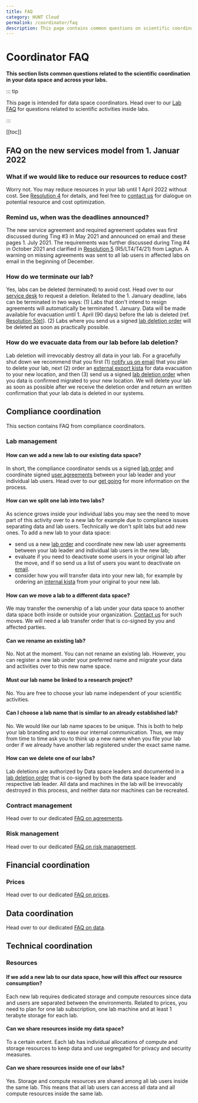 ```yaml
---
title: FAQ
category: HUNT Cloud
permalink: /coordinator/faq
description: This page contains common questions on scientific coordination in HUNT Cloud.
---
```


# Coordinator FAQ

**This section lists common questions related to the scientific coordination in your data space and across your labs.**

::: tip

This page is intended for data space coordinators. Head over to our [Lab FAQ](/faq/) for questions related to scientific activities inside labs. 

:::

[[toc]]

## FAQ on the new services model from 1. Januar 2022

### What if we would like to reduce our resources to reduce cost? 

Worry not. You may reduce resources in your lab until 1 April 2022 without cost. See [Resolution 4](https://assets.hdc.ntnu.no/assets/tingweek/hunt-cloud-tingweek4-resolutions.pdf#page=3) for details, and feel free to [contact us](/contact) for dialogue on potential resource and cost optimization. 

### Remind us, when was the deadlines announced? 

The new service agreement and required agreement updates was first discussed during Ting #3 in May 2021 and announced on email and these pages 1. July 2021. The requirements was further discussed during Ting #4 in October 2021 and clarified in [Resolution 5](https://assets.hdc.ntnu.no/assets/tingweek/hunt-cloud-tingweek4-resolutions.pdf#page=4) (R5/LT4/T4/21) from Lagtun. A warning on missing agreements was sent to all lab users in affected labs on email in the beginning of December.

### How do we terminate our lab? 

Yes, labs can be deleted (terminated) to avoid cost. Head over to our [service desk](/service-desk/data-space-orders.html) to request a deletion. Related to the 1. January deadline, labs can be terminated in two ways: (1) Labs that don't intend to resign agreements will automatically be terminated 1. January. Data will be made available for evacuation until 1. April (90 days) before the lab is deleted (ref. [Resolution 5(e)](https://assets.hdc.ntnu.no/assets/tingweek/hunt-cloud-tingweek4-resolutions.pdf#page=4)). (2) Labs where you send us a signed [lab deletion order](/agreements/downloads/#lab-deletion-order) will be deleted as soon as practically possible. 

### How do we evacuate data from our lab before lab deletion? 

Lab deletion will irrevocably destroy all data in your lab. For a gracefully shut down we recommend that you first (1) [notify us on email](/contact) that you plan to delete your lab, next (2) order an [external export kista](/agreements/downloads/#external-kista-export-order) for data evacuation to your new location, and then (3) send us a signed [lab deletion order](/agreements/downloads/#lab-deletion-order) when you data is confirmed migrated to your new location. We will delete your lab as soon as possible after we receive the deletion order and return an written confirmation that your lab data is deleted in our systems.





## Compliance coordination

This section contains FAQ from compliance coordinators.




### Lab management

#### How can we add a new lab to our existing data space? 

In short, the compliance coordinator sends us a signed [lab order](/agreements/get-going/#lab-orders) and coordinate signed [user agreements](/agreements/downloads/#user-agreement) between your lab leader and your individual lab users. Head over to our [get going](/agreements/get-going/) for more information on the process.

#### How can we split one lab into two labs? 

As science grows inside your individual labs you may see the need to move part of this activity over to a new lab for example due to compliance issues separating data and lab users. Technically we don't split labs but add new ones. To add a new lab to your data space: 

- send us a new [lab order](/agreements/get-going/#lab-orders) and coordinate new new lab user agreements between your lab leader and individual lab users in the new lab;
- evaluate if you need to deactivate some users in your original lab after the move, and if so send us a list of users you want to deactivate on [email](/contact).
- consider how you will transfer data into your new lab, for example by ordering an [internal kista](/agreements/downloads/#external-kista-import-order) from your original to your new lab.

#### How can we move a lab to a different data space? 

We may transfer the ownership of a lab under your data space to another data space both inside or outside your organization. [Contact us](/contact) for such moves. We will need a lab transfer order that is co-signed by you and affected parties.

#### Can we rename an existing lab? 

No. Not at the moment. You can not rename an existing lab. However, you can register a new lab under your preferred name and migrate your data and activities over to this new name space.

#### Must our lab name be linked to a research project? 

No. You are free to choose your lab name independent of your scientific activities.

#### Can I choose a lab name that is similar to an already established lab? 

No. We would like our lab name spaces to be unique. This is both to help your lab branding and to ease our internal communication. Thus, we may from time to time ask you to think up a new name when you file your lab order if we already have another lab registered under the exact same name.

#### How can we delete one of our labs? 

Lab deletions are authorized by Data space leaders and documented in a [lab deletion order](/agreements/downloads/#lab-deletion-order) that is co-signed by both the data space leader and respective lab leader. All data and machines in the lab will be irrevocably destroyed in this process, and neither data nor machines can be recreated. 






### Contract management

Head over to our dedicated [FAQ on agreements](/agreements/faq/).

### Risk management

Head over to our dedicated [FAQ on risk management](/riskmanagement/faq/).

















## Financial coordination

### Prices

Head over to our dedicated [FAQ on prices](/prices/faq/).







## Data coordination

Head over to our dedicated [FAQ on data](/data/faq/).







## Technical coordination

### Resources

#### If we add a new lab to our data space, how will this affect our resource consumption? 

Each new lab requires dedicated storage and compute resources since data and users are separated between the environments. Related to prices, you need to plan for one lab subscription, one lab machine and at least 1 terabyte storage for each lab. 

#### Can we share resources inside my data space? 

To a certain extent. Each lab has individual allocations of compute and storage resources to keep data and use segregated for privacy and security measures. 


#### Can we share resources inside one of our labs? 

Yes. Storage and compute resources are shared among all lab users inside the same lab. This means that all lab users can access all data and all compute resources inside the same lab. 







